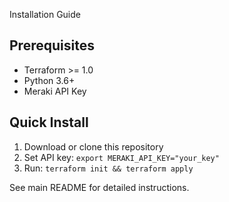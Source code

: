 Installation Guide

## Prerequisites
- Terraform >= 1.0
- Python 3.6+
- Meraki API Key

## Quick Install
1. Download or clone this repository
2. Set API key: `export MERAKI_API_KEY="your_key"`
3. Run: `terraform init && terraform apply`

See main README for detailed instructions.
